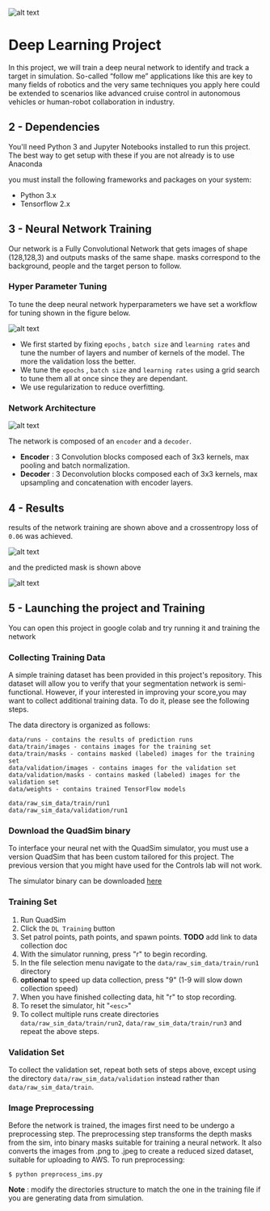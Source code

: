 
[image_0]: ./docs/misc/sim_screenshot.png
![alt text][image_0] 

# Deep Learning Project 

In this project, we will train a deep neural network to identify and track a target in simulation. So-called “follow me” applications like this are key to many fields of robotics and the very same techniques you apply here could be extended to scenarios like advanced cruise control in autonomous vehicles or human-robot collaboration in industry.


## 2 - Dependencies

You'll need Python 3 and Jupyter Notebooks installed to run this project.  The best way to get setup with these if you are not already is to use Anaconda 

you must install the following frameworks and packages on your system:
* Python 3.x
* Tensorflow 2.x

## 3 - Neural Network Training

Our network is a Fully Convolutional Network that gets images of shape (128,128,3) and outputs masks of the same shape. masks correspond to the background, people and the target person to follow.

### **Hyper Parameter Tuning**
 To tune the deep neural network hyperparameters we have set a workflow for tuning shown in the figure below.

[image_1]: ./docs/misc/workflow.png
![alt text][image_1] 

* We first started by fixing `epochs` , `batch size` and `learning rates` and tune the number of layers and number of kernels of the model. The more the validation loss the better.
* We tune the `epochs` , `batch size` and `learning rates` using a grid search to tune them all at once since they are dependant.
* We use regularization to reduce overfitting.

### **Network Architecture**

[image_2]: ./docs/misc/architecture.svg
![alt text][image_2] 

The network is composed of an `encoder` and a  `decoder`.
* **Encoder** : 3 Convolution blocks composed each of 3x3 kernels, max pooling and batch normalization.
* **Decoder** : 3 Deconvolution blocks composed each of 3x3 kernels, max upsampling and concatenation with encoder layers.

## 4 - Results
results of the network training are shown above and a crossentropy loss of `0.06` was achieved.

[image_3]: ./docs/misc/output1.png
![alt text][image_3] 

and the predicted mask is shown above 

[image_4]: ./docs/misc/output2.png
![alt text][image_4] 

## 5 - Launching the project and Training 
You can open this project in google colab 
and try running it and training the network

### **Collecting Training Data** 
A simple training dataset has been provided in this project's repository. This dataset will allow you to verify that your segmentation network is semi-functional. However, if your interested in improving your score,you may want to collect additional training data. To do it, please see the following steps.

The data directory is organized as follows:
```
data/runs - contains the results of prediction runs
data/train/images - contains images for the training set
data/train/masks - contains masked (labeled) images for the training set
data/validation/images - contains images for the validation set
data/validation/masks - contains masked (labeled) images for the validation set
data/weights - contains trained TensorFlow models

data/raw_sim_data/train/run1
data/raw_sim_data/validation/run1
```
### **Download the QuadSim binary**

To interface your neural net with the QuadSim simulator, you must use a version QuadSim that has been custom tailored for this project. The previous version that you might have used for the Controls lab will not work.

The simulator binary can be downloaded [here](https://github.com/udacity/RoboND-DeepLearning/releases/latest)


### **Training Set**
1. Run QuadSim
2. Click the `DL Training` button
3. Set patrol points, path points, and spawn points. **TODO** add link to data collection doc
3. With the simulator running, press "r" to begin recording.
4. In the file selection menu navigate to the `data/raw_sim_data/train/run1` directory
5. **optional** to speed up data collection, press "9" (1-9 will slow down collection speed)
6. When you have finished collecting data, hit "r" to stop recording.
7. To reset the simulator, hit "`<esc>`"
8. To collect multiple runs create directories `data/raw_sim_data/train/run2`, `data/raw_sim_data/train/run3` and repeat the above steps.

### **Validation Set** ###
To collect the validation set, repeat both sets of steps above, except using the directory `data/raw_sim_data/validation` instead rather than `data/raw_sim_data/train`.

### **Image Preprocessing** ###
Before the network is trained, the images first need to be undergo a preprocessing step. The preprocessing step transforms the depth masks from the sim, into binary masks suitable for training a neural network. It also converts the images from .png to .jpeg to create a reduced sized dataset, suitable for uploading to AWS. 
To run preprocessing:
```
$ python preprocess_ims.py
```

**Note** : modify the directories structure to match the one in the training file if you are generating data from simulation.




